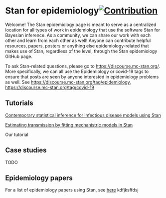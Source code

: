 # Stan for epidemiology[![Contribution](https://img.shields.io/badge/contributions-welcome-brightgreen.svg?style=flat)](https://github.com/wq2012/awesome-diarization/blob/master/CONTRIBUTING.md)

Welcome! The Stan epidemiology page is meant to serve as a centralized location for all types of work in epidemiology that use the software Stan for Bayesian inference. As a community, we can share our work with each other and learn from each other as well! Anyone can contribute helpful resources, papers, posters or anything else epidemiology-related that makes use of Stan, regardless of the level, through the Stan epidemiology GitHub page.

To ask Stan-related questions, please go to https://discourse.mc-stan.org/. More specifically, we can all use the Epidemiology or covid-19 tags to ensure that posts are seen by anyone interested in epidemiology problems as well. See https://discourse.mc-stan.org/tag/epidemiology, https://discourse.mc-stan.org/tag/covid-19

## Tutorials
[Contemporary statistical inference for infectious disease models using Stan](https://www.sciencedirect.com/science/article/pii/S1755436519300325?via%3Dihub)

[Estimating transmission by fitting mechanistric models in Stan](https://jrmihalj.github.io/estimating-transmission-by-fitting-mechanistic-models-in-Stan/)

Our tutorial

## Case studies
TODO

## Epidemiology papers
For a list of epidemiology papers using Stan, see [here](https://leogrin.github.io/papers)
kdfjksffdsj
